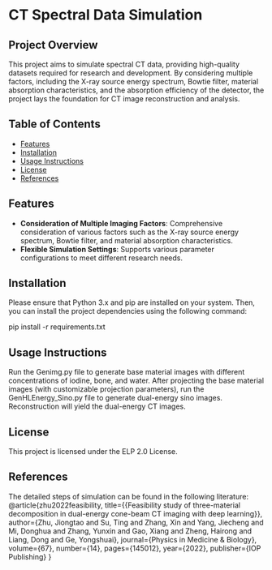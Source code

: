 # CT Spectral Data Simulation

## Project Overview

This project aims to simulate spectral CT data, providing high-quality datasets required for research and development. By considering multiple factors, including the X-ray source energy spectrum, Bowtie filter, material absorption characteristics, and the absorption efficiency of the detector, the project lays the foundation for CT image reconstruction and analysis.

## Table of Contents

- [Features](#features)
- [Installation](#installation)
- [Usage Instructions](#usage-instructions)
- [License](#license)
- [References](#references)

## Features

- **Consideration of Multiple Imaging Factors**: Comprehensive consideration of various factors such as the X-ray source energy spectrum, Bowtie filter, and material absorption characteristics.
- **Flexible Simulation Settings**: Supports various parameter configurations to meet different research needs.

## Installation

Please ensure that Python 3.x and pip are installed on your system. Then, you can install the project dependencies using the following command:

pip install -r requirements.txt

## Usage Instructions

Run the Genimg.py file to generate base material images with different concentrations of iodine, bone, and water.
After projecting the base material images (with customizable projection parameters), run the GenHLEnergy_Sino.py file to generate dual-energy sino images.
Reconstruction will yield the dual-energy CT images.

## License

This project is licensed under the ELP 2.0 License.

## References

The detailed steps of simulation can be found in the following literature:
@article{zhu2022feasibility,
  title={{Feasibility study of three-material decomposition in dual-energy cone-beam CT imaging with deep learning}},
  author={Zhu, Jiongtao and Su, Ting and Zhang, Xin and Yang, Jiecheng and Mi, Donghua and Zhang, Yunxin and Gao, Xiang and Zheng, Hairong and Liang, Dong and Ge, Yongshuai},
  journal={Physics in Medicine \& Biology},
  volume={67},
  number={14},
  pages={145012},
  year={2022},
  publisher={IOP Publishing}
}

